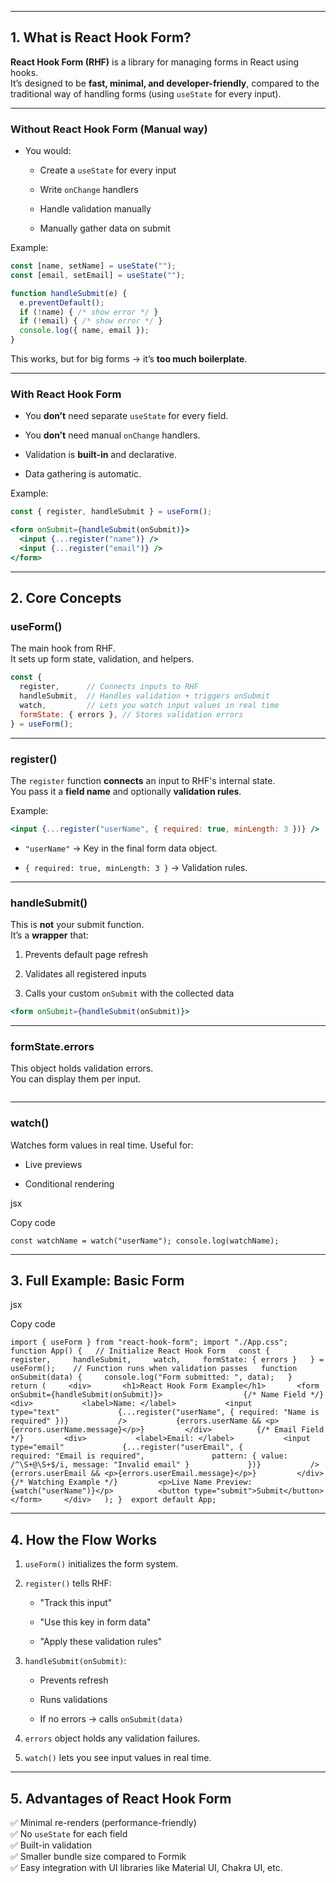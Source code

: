 
---

## **1. What is React Hook Form?**

**React Hook Form (RHF)** is a library for managing forms in React using hooks.  
It’s designed to be **fast, minimal, and developer-friendly**, compared to the traditional way of handling forms (using `useState` for every input).

---

### **Without React Hook Form (Manual way)**

- You would:
    
    - Create a `useState` for every input
        
    - Write `onChange` handlers
        
    - Handle validation manually
        
    - Manually gather data on submit
        

Example:

```jsx
const [name, setName] = useState("");
const [email, setEmail] = useState("");

function handleSubmit(e) {
  e.preventDefault();
  if (!name) { /* show error */ }
  if (!email) { /* show error */ }
  console.log({ name, email });
}
```

This works, but for big forms → it’s **too much boilerplate**.

---

### **With React Hook Form**

- You **don’t** need separate `useState` for every field.
    
- You **don’t** need manual `onChange` handlers.
    
- Validation is **built-in** and declarative.
    
- Data gathering is automatic.
    

Example:

```jsx
const { register, handleSubmit } = useForm();

<form onSubmit={handleSubmit(onSubmit)}>
  <input {...register("name")} />
  <input {...register("email")} />
</form>
```

---

## **2. Core Concepts**

### **useForm()**

The main hook from RHF.  
It sets up form state, validation, and helpers.

```jsx
const {
  register,      // Connects inputs to RHF
  handleSubmit,  // Handles validation + triggers onSubmit
  watch,         // Lets you watch input values in real time
  formState: { errors }, // Stores validation errors
} = useForm();
```

---

### **register()**

The `register` function **connects** an input to RHF's internal state.  
You pass it a **field name** and optionally **validation rules**.

Example:

```jsx
<input {...register("userName", { required: true, minLength: 3 })} />
```

- `"userName"` → Key in the final form data object.
    
- `{ required: true, minLength: 3 }` → Validation rules.
    

---

### **handleSubmit()**

This is **not** your submit function.  
It’s a **wrapper** that:

1. Prevents default page refresh
    
2. Validates all registered inputs
    
3. Calls your custom `onSubmit` with the collected data
    

```jsx
<form onSubmit={handleSubmit(onSubmit)}>
```

---

### **formState.errors**

This object holds validation errors.  
You can display them per input.

```jsx

```

---

### **watch()**

Watches form values in real time. Useful for:

- Live previews
    
- Conditional rendering
    

jsx

Copy code

`const watchName = watch("userName"); console.log(watchName);`

---

## **3. Full Example: Basic Form**

jsx

Copy code

`import { useForm } from "react-hook-form"; import "./App.css";  function App() {   // Initialize React Hook Form   const {     register,     handleSubmit,     watch,     formState: { errors }   } = useForm();    // Function runs when validation passes   function onSubmit(data) {     console.log("Form submitted: ", data);   }    return (     <div>       <h1>React Hook Form Example</h1>       <form onSubmit={handleSubmit(onSubmit)}>                  {/* Name Field */}         <div>           <label>Name: </label>           <input             type="text"             {...register("userName", { required: "Name is required" })}           />           {errors.userName && <p>{errors.userName.message}</p>}         </div>          {/* Email Field */}         <div>           <label>Email: </label>           <input             type="email"             {...register("userEmail", {               required: "Email is required",               pattern: { value: /^\S+@\S+$/i, message: "Invalid email" }             })}           />           {errors.userEmail && <p>{errors.userEmail.message}</p>}         </div>          {/* Watching Example */}         <p>Live Name Preview: {watch("userName")}</p>          <button type="submit">Submit</button>       </form>     </div>   ); }  export default App;`

---

## **4. How the Flow Works**

1. `useForm()` initializes the form system.
    
2. `register()` tells RHF:
    
    - "Track this input"
        
    - "Use this key in form data"
        
    - "Apply these validation rules"
        
3. `handleSubmit(onSubmit)`:
    
    - Prevents refresh
        
    - Runs validations
        
    - If no errors → calls `onSubmit(data)`
        
4. `errors` object holds any validation failures.
    
5. `watch()` lets you see input values in real time.
    

---

## **5. Advantages of React Hook Form**

✅ Minimal re-renders (performance-friendly)  
✅ No `useState` for each field  
✅ Built-in validation  
✅ Smaller bundle size compared to Formik  
✅ Easy integration with UI libraries like Material UI, Chakra UI, etc.